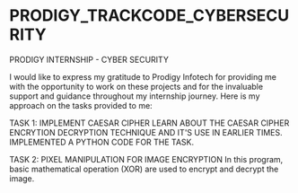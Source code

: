 # PRODIGY_TRACKCODE_CYBERSECURITY
PRODIGY INTERNSHIP - CYBER SECURITY  

I would like to express my gratitude to Prodigy Infotech for providing me with the opportunity to work on these projects and for the invaluable support and guidance throughout my internship journey. Here is my approach on the tasks provided to me: 

TASK 1: IMPLEMENT CAESAR CIPHER 
        LEARN ABOUT THE CAESAR CIPHER ENCRYTION DECRYPTION TECHNIQUE AND IT'S USE IN EARLIER TIMES.
        IMPLEMENTED A PYTHON CODE FOR THE TASK.

TASK 2: PIXEL MANIPULATION FOR IMAGE ENCRYPTION 
         In this program, basic mathematical operation (XOR) are used to encrypt and decrypt the image.
         
